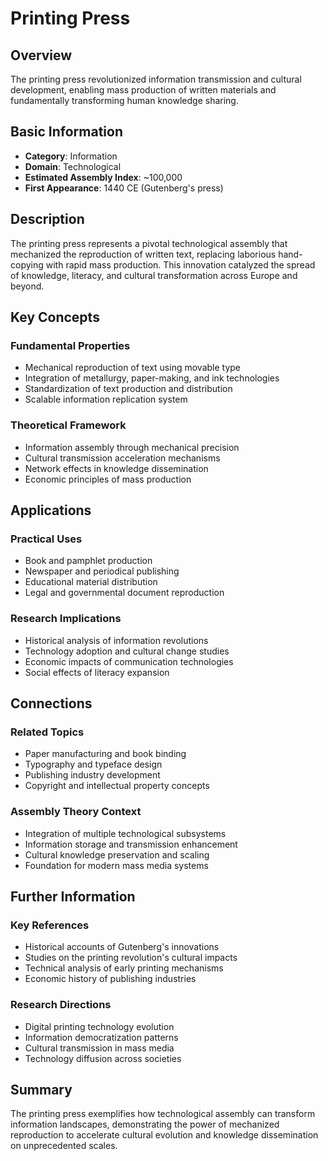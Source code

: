 # Printing Press

## Overview

The printing press revolutionized information transmission and cultural development, enabling mass production of written materials and fundamentally transforming human knowledge sharing.

## Basic Information

- **Category**: Information
- **Domain**: Technological
- **Estimated Assembly Index**: ~100,000
- **First Appearance**: 1440 CE (Gutenberg's press)

## Description

The printing press represents a pivotal technological assembly that mechanized the reproduction of written text, replacing laborious hand-copying with rapid mass production. This innovation catalyzed the spread of knowledge, literacy, and cultural transformation across Europe and beyond.

## Key Concepts

### Fundamental Properties
- Mechanical reproduction of text using movable type
- Integration of metallurgy, paper-making, and ink technologies
- Standardization of text production and distribution
- Scalable information replication system

### Theoretical Framework
- Information assembly through mechanical precision
- Cultural transmission acceleration mechanisms
- Network effects in knowledge dissemination
- Economic principles of mass production

## Applications

### Practical Uses
- Book and pamphlet production
- Newspaper and periodical publishing
- Educational material distribution
- Legal and governmental document reproduction

### Research Implications
- Historical analysis of information revolutions
- Technology adoption and cultural change studies
- Economic impacts of communication technologies
- Social effects of literacy expansion

## Connections

### Related Topics
- Paper manufacturing and book binding
- Typography and typeface design
- Publishing industry development
- Copyright and intellectual property concepts

### Assembly Theory Context
- Integration of multiple technological subsystems
- Information storage and transmission enhancement
- Cultural knowledge preservation and scaling
- Foundation for modern mass media systems

## Further Information

### Key References
- Historical accounts of Gutenberg's innovations
- Studies on the printing revolution's cultural impacts
- Technical analysis of early printing mechanisms
- Economic history of publishing industries

### Research Directions
- Digital printing technology evolution
- Information democratization patterns
- Cultural transmission in mass media
- Technology diffusion across societies

## Summary

The printing press exemplifies how technological assembly can transform information landscapes, demonstrating the power of mechanized reproduction to accelerate cultural evolution and knowledge dissemination on unprecedented scales.
